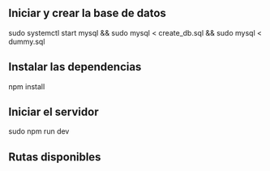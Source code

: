## Iniciar y crear la base de datos
sudo systemctl start mysql && sudo mysql < create_db.sql && sudo mysql < dummy.sql

## Instalar las dependencias
npm install 

## Iniciar el servidor
sudo npm run dev

## Rutas disponibles

